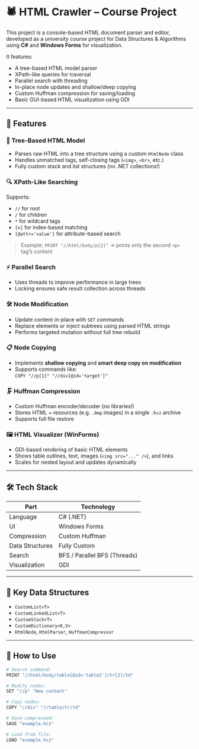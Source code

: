 # 🕷️ HTML Crawler – Course Project

This project is a console-based HTML document parser and editor, developed as a university course project for Data Structures & Algorithms using **C#** and **Windows Forms** for visualization.

It features:
- A tree-based HTML model parser
- XPath-like queries for traversal
- Parallel search with threading
- In-place node updates and shallow/deep copying
- Custom Huffman compression for saving/loading
- Basic GUI-based HTML visualization using GDI

---

## 🚀 Features

### 🌳 Tree-Based HTML Model
- Parses raw HTML into a tree structure using a custom `HtmlNode` class
- Handles unmatched tags, self-closing tags (`<img>`, `<br>`, etc.)
- Fully custom stack and list structures (no .NET collections!)

### 🔍 XPath-Like Searching
Supports:
- `//` for root
- `/` for children
- `*` for wildcard tags
- `[n]` for index-based matching
- `[@attr='value']` for attribute-based search

> Example: `PRINT "//html/body/p[2]"` → prints only the second `<p>` tag’s content

### ⚡ Parallel Search
- Uses threads to improve performance in large trees
- Locking ensures safe result collection across threads

### 🛠 Node Modification
- Update content in-place with `SET` commands
- Replace elements or inject subtrees using parsed HTML strings
- Performs targeted mutation without full tree rebuild

### 📋 Node Copying
- Implements **shallow copying** and **smart deep copy on modification**
- Supports commands like:  
  `COPY "//p[1]" "//div[@id='target']"`

### 🗜️ Huffman Compression
- Custom Huffman encoder/decoder (no libraries!)
- Stores HTML + resources (e.g. `.bmp` images) in a single `.hcz` archive
- Supports full file restore

### 🖼 HTML Visualizer (WinForms)
- GDI-based rendering of basic HTML elements
- Shows table outlines, text, images (`<img src="..." />`), and links
- Scales for nested layout and updates dynamically

---

## 🛠 Tech Stack

| Part            | Technology       |
|-----------------|------------------|
| Language        | C# (.NET)        |
| UI              | Windows Forms    |
| Compression     | Custom Huffman   |
| Data Structures | Fully Custom     |
| Search          | BFS / Parallel BFS (Threads) |
| Visualization   | GDI              |

---

## 🧠 Key Data Structures
- `CustomList<T>`
- `CustomLinkedList<T>`
- `CustomStack<T>`
- `CustomDictionary<K,V>`
- `HtmlNode`, `HtmlParser`, `HuffmanCompressor`

---

## 🧪 How to Use

```bash
# Search command:
PRINT "//html/body/table[@id='table2']/tr[2]/td"

# Modify nodes:
SET "//p" "New content"

# Copy nodes:
COPY "//div" "//table/tr/td"

# Save compressed:
SAVE "example.hcz"

# Load from file:
LOAD "example.hcz"
